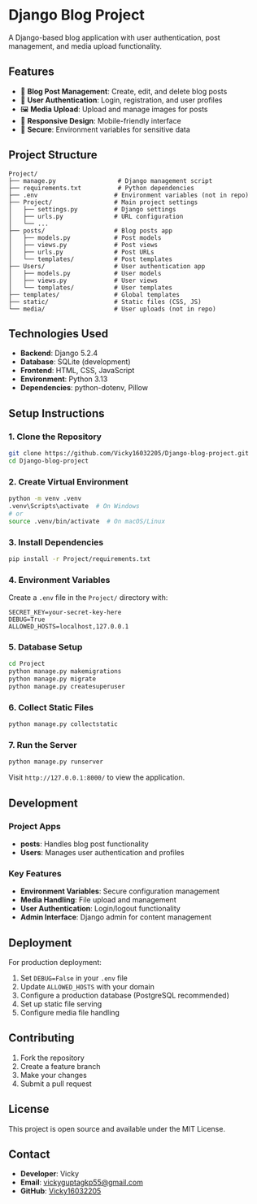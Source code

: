 # Django Blog Project

A Django-based blog application with user authentication, post management, and media upload functionality.

## Features

- 📝 **Blog Post Management**: Create, edit, and delete blog posts
- 👤 **User Authentication**: Login, registration, and user profiles
- 🖼️ **Media Upload**: Upload and manage images for posts
- 📱 **Responsive Design**: Mobile-friendly interface
- 🔐 **Secure**: Environment variables for sensitive data

## Project Structure

```
Project/
├── manage.py                 # Django management script
├── requirements.txt          # Python dependencies
├── .env                     # Environment variables (not in repo)
├── Project/                 # Main project settings
│   ├── settings.py          # Django settings
│   ├── urls.py              # URL configuration
│   └── ...
├── posts/                   # Blog posts app
│   ├── models.py            # Post models
│   ├── views.py             # Post views
│   ├── urls.py              # Post URLs
│   └── templates/           # Post templates
├── Users/                   # User authentication app
│   ├── models.py            # User models
│   ├── views.py             # User views
│   └── templates/           # User templates
├── templates/               # Global templates
├── static/                  # Static files (CSS, JS)
└── media/                   # User uploads (not in repo)
```

## Technologies Used

- **Backend**: Django 5.2.4
- **Database**: SQLite (development)
- **Frontend**: HTML, CSS, JavaScript
- **Environment**: Python 3.13
- **Dependencies**: python-dotenv, Pillow

## Setup Instructions

### 1. Clone the Repository
```bash
git clone https://github.com/Vicky16032205/Django-blog-project.git
cd Django-blog-project
```

### 2. Create Virtual Environment
```bash
python -m venv .venv
.venv\Scripts\activate  # On Windows
# or
source .venv/bin/activate  # On macOS/Linux
```

### 3. Install Dependencies
```bash
pip install -r Project/requirements.txt
```

### 4. Environment Variables
Create a `.env` file in the `Project/` directory with:
```env
SECRET_KEY=your-secret-key-here
DEBUG=True
ALLOWED_HOSTS=localhost,127.0.0.1
```

### 5. Database Setup
```bash
cd Project
python manage.py makemigrations
python manage.py migrate
python manage.py createsuperuser
```

### 6. Collect Static Files
```bash
python manage.py collectstatic
```

### 7. Run the Server
```bash
python manage.py runserver
```

Visit `http://127.0.0.1:8000/` to view the application.

## Development

### Project Apps
- **posts**: Handles blog post functionality
- **Users**: Manages user authentication and profiles

### Key Features
- **Environment Variables**: Secure configuration management
- **Media Handling**: File upload and management
- **User Authentication**: Login/logout functionality
- **Admin Interface**: Django admin for content management

## Deployment

For production deployment:
1. Set `DEBUG=False` in your `.env` file
2. Update `ALLOWED_HOSTS` with your domain
3. Configure a production database (PostgreSQL recommended)
4. Set up static file serving
5. Configure media file handling

## Contributing

1. Fork the repository
2. Create a feature branch
3. Make your changes
4. Submit a pull request

## License

This project is open source and available under the MIT License.

## Contact

- **Developer**: Vicky
- **Email**: vickyguptagkp55@gmail.com
- **GitHub**: [Vicky16032205](https://github.com/Vicky16032205)
